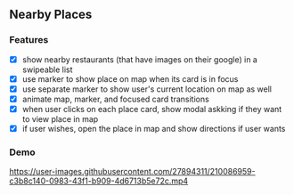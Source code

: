 ## Nearby Places

### Features
- [x] show nearby restaurants (that have images on their google) in a swipeable list
- [x] use marker to show place on map when its card is in focus
- [x] use separate marker to show user's current location on map as well
- [x] animate map, marker, and focused card transitions
- [x] when user clicks on each place card, show modal askking if they want to view place in map
- [x] if user wishes, open the place in map and show directions if user wants

### Demo

https://user-images.githubusercontent.com/27894311/210086959-c3b8c140-0983-43f1-b909-4d6713b5e72c.mp4
